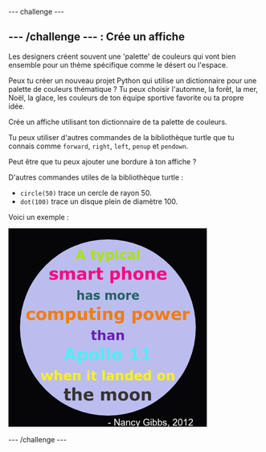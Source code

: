\--- challenge \---

## \--- /challenge \--- : Crée un affiche

Les designers créent souvent une 'palette' de couleurs qui vont bien ensemble pour un thème spécifique comme le désert ou l'espace.

Peux tu créer un nouveau projet Python qui utilise un dictionnaire pour une palette de couleurs thématique ? Tu peux choisir l'automne, la forêt, la mer, Noël, la glace, les couleurs de ton équipe sportive favorite ou ta propre idée.

Crée un affiche utilisant ton dictionnaire de ta palette de couleurs.

Tu peux utiliser d'autres commandes de la bibliothèque turtle que tu connais comme `forward`, `right`, `left`, `penup` et `pendown`.

Peut être que tu peux ajouter une bordure à ton affiche ?

D'autres commandes utiles de la bibliothèque turtle :

+ `circle(50)` trace un cercle de rayon 50.
+ `dot(100)` trace un disque plein de diamètre 100. 

Voici un exemple :

![screenshot](images/colourful-finished.png)

\--- /challenge \---
